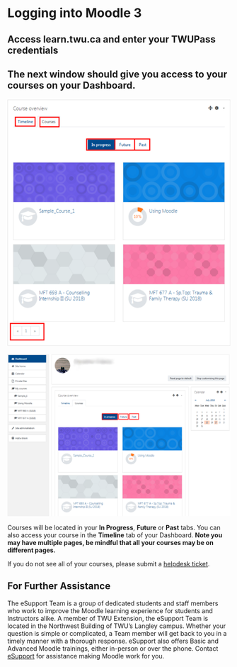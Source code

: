 # Logging into Moodle 3

## Access **learn.twu.ca** and enter your TWUPass credentials

## The next window should give you access to your courses on your Dashboard.

![](/assets/dashboard.png)

![](../.gitbook/assets/dashboard-1.png)

Courses will be located in your **In Progress**, **Future** or **Past** tabs. You can also access your course in the **Timeline** tab of your Dashboard. **Note you may have multiple pages, be mindful that all your courses may be on different pages.**

If you do not see all of your courses, please submit a [helpdesk ticket](https://trinitywestern.teamdynamix.com/TDClient/Requests/TicketRequests/TicketForm.aspx?ID=hRv7mA08DtA_).

## For Further Assistance

The eSupport Team is a group of dedicated students and staff members who work to improve the Moodle learning experience for students and Instructors alike. A member of TWU Extension, the eSupport Team is located in the Northwest Building of TWU’s Langley campus. Whether your question is simple or complicated, a Team member will get back to you in a timely manner with a thorough response. eSupport also offers Basic and Advanced Moodle trainings, either in-person or over the phone. Contact [eSupport](https://trinitywestern.teamdynamix.com/TDClient/Requests/ServiceDet?ID=16141) for assistance making Moodle work for you.

